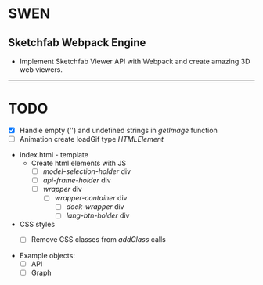 # SWEN

## Sketchfab Webpack Engine

* Implement Sketchfab Viewer API with Webpack and create amazing 3D web viewers.

---

# TODO
* [x] Handle empty ('') and undefined strings in *getImage* function 
* [ ] Animation create loadGif type _HTMLElement_
* index.html - template
  * Create html elements with JS
    * [ ] *model-selection-holder* div
    * [ ] *api-frame-holder* div
    * [ ] *wrapper* div
      * [ ] *wrapper-container* div
        * [ ] *dock-wrapper* div
        * [ ] *lang-btn-holder* div
* CSS styles
  * [ ] Remove CSS classes from *addClass* calls
  

* Example objects:
  * [ ] API
  * [ ] Graph 

